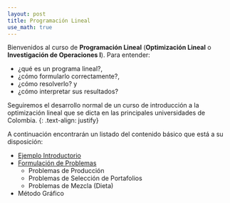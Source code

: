 ```yaml
---
layout: post
title: Programación Lineal
use_math: true
---
```


Bienvenidos al curso de **Programación Lineal** (**Optimización Lineal** o **Investigación de Operaciones I**). Para entender: 

  - ¿qué es un programa lineal?, 
  - ¿cómo formularlo correctamente?, 
  - ¿cómo resolverlo? y 
  - ¿cómo interpretar sus resultados? 

Seguiremos el desarrollo normal de un curso de introducción a la optimización lineal que se dicta en las principales universidades de Colombia.
{: .text-align: justify}

A continuación encontrarán un listado del contenido básico que está a su disposición:

  - [Ejemplo Introductorio](http://jcgutierrez.com/lp/ejemploIntro/index.html)
  - [Formulación de Problemas](http://jcgutierrez.com/lp/formulacion/index.html)
      - Problemas de Producción
      - Problemas de Selección de Portafolios
      - Problemas de Mezcla (Dieta)
  - Método Gráfico
